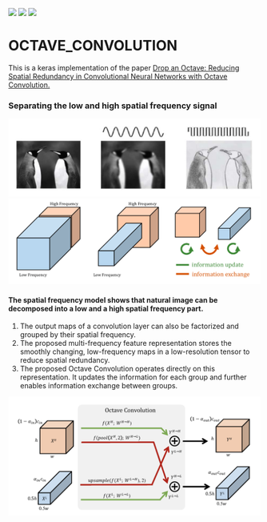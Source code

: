 ![](https://img.shields.io/badge/language-python_keras-orange.svg)
![](https://img.shields.io/badge/progress-70-green.svg)
[![](https://img.shields.io/badge/reference-paper-blue.svg)](https://arxiv.org/abs/1904.05049)
# OCTAVE_CONVOLUTION

This is a keras implementation of the paper [Drop an Octave: Reducing Spatial Redundancy in Convolutional Neural Networks with Octave Convolution.](https://arxiv.org/abs/1904.05049)


### Separating the low and high spatial frequency signal


![](fig/fig1.png)
![](fig/fig2.png)

#### The spatial frequency model shows that natural image can be decomposed into a low and a high spatial frequency part. 
1. The output maps of a convolution layer can also be factorized and grouped by their spatial frequency. 
2. The proposed multi-frequency feature representation stores the smoothly changing, low-frequency maps in a low-resolution tensor to reduce spatial redundancy. 
3. The proposed Octave Convolution operates directly on this representation. It updates the information for each group and further enables information exchange between groups.

![](fig/octave.png)
